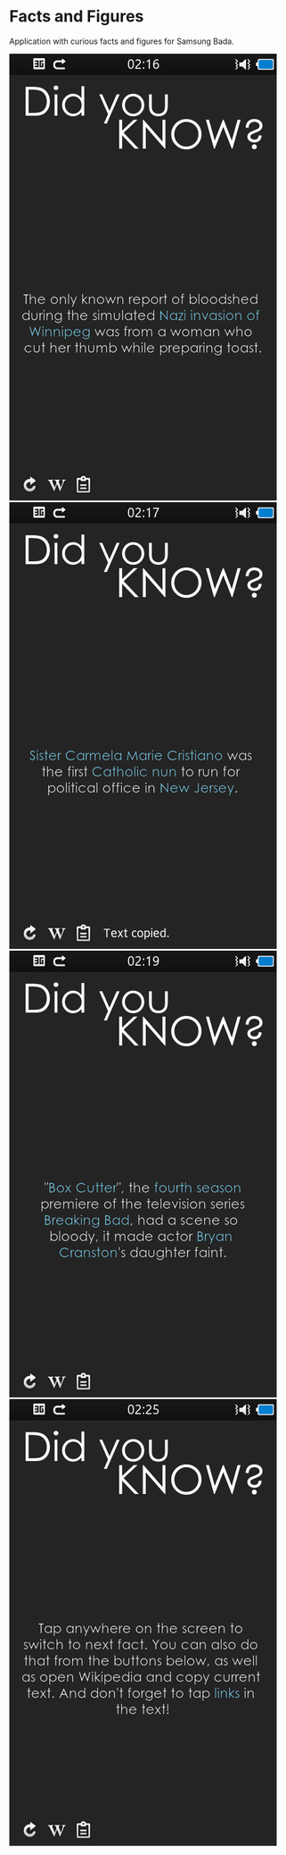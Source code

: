 # Facts and Figures
Application with curious facts and figures for Samsung Bada.

![Screenshot 1](assets/screen1.jpg)
![Screenshot 2](assets/screen2.jpg)
![Screenshot 3](assets/screen3.jpg)
![Screenshot 4](assets/screen4.jpg)
